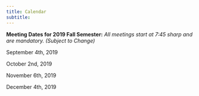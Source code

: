 ```yaml
---
title: Calendar
subtitle: 
---
```


**Meeting Dates for 2019 Fall Semester:**
*_All meetings start at 7:45 sharp and are mandatory. (Subject to Change)_*

September 4th, 2019

October 2nd, 2019

November 6th, 2019

December 4th, 2019